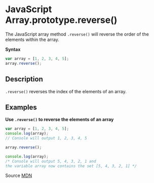 # JavaScript Array.prototype.reverse()

The JavaScript array method `.reverse()` will reverse the order of the elements within the array.

**Syntax**

```javascript
var array = [1, 2, 3, 4, 5];
array.reverse();
```

## Description

`.reverse()` reverses the index of the elements of an array.

## Examples

**Use `.reverse()` to reverse the elements of an array**

```javascript
var array = [1, 2, 3, 4, 5];
console.log(array);
// Console will output 1, 2, 3, 4, 5

array.reverse();

console.log(array);
/* Console will output 5, 4, 3, 2, 1 and
the variable array now contains the set [5, 4, 3, 2, 1] */
```

Source [MDN](https://developer.mozilla.org/en-US/docs/Web/JavaScript/Reference/Global_Objects/Array/reverse)
